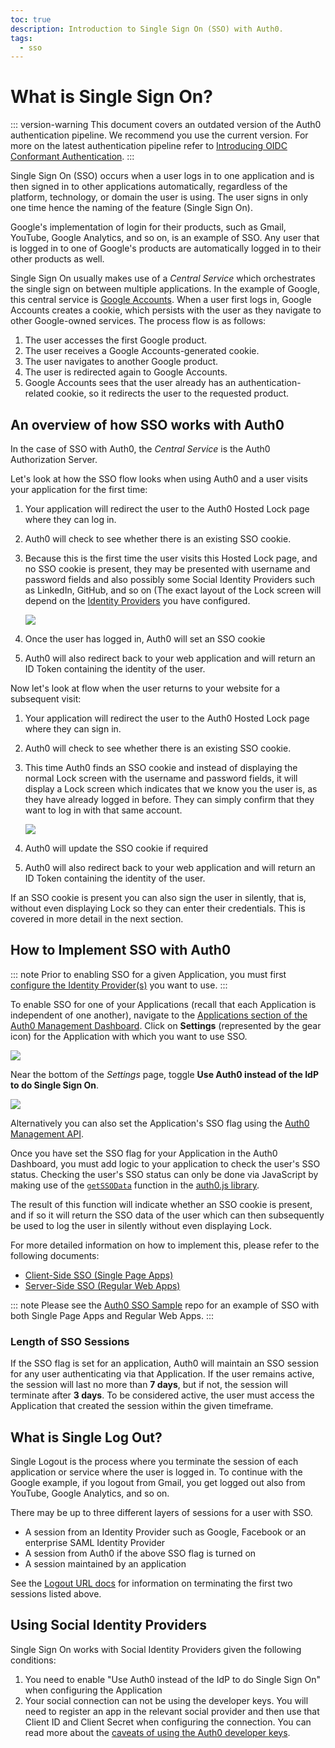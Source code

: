 ```yaml
---
toc: true
description: Introduction to Single Sign On (SSO) with Auth0.
tags:
  - sso
---
```

# What is Single Sign On?

::: version-warning
This document covers an outdated version of the Auth0 authentication pipeline. We recommend you use the current version. For more on the latest authentication pipeline refer to [Introducing OIDC Conformant Authentication](/api-auth/intro).
:::

Single Sign On (SSO) occurs when a user logs in to one application and is then signed in to other applications automatically, regardless of the platform, technology, or domain the user is using. The user signs in only one time hence the naming of the feature (Single Sign On).

Google's implementation of login for their products, such as Gmail, YouTube, Google Analytics, and so on, is an example of SSO. Any user that is logged in to one of Google's products are automatically logged in to their other products as well.

Single Sign On usually makes use of a *Central Service* which orchestrates the single sign on between multiple applications. In the example of Google, this central service is [Google Accounts](https://accounts.google.com). When a user first logs in, Google Accounts creates a cookie, which persists with the user as they navigate to other Google-owned services. The process flow is as follows:

1. The user accesses the first Google product.
2. The user receives a Google Accounts-generated cookie.
3. The user navigates to another Google product.
4. The user is redirected again to Google Accounts.
5. Google Accounts sees that the user already has an authentication-related cookie, so it redirects the user to the requested product.

## An overview of how SSO works with Auth0

In the case of SSO with Auth0, the *Central Service* is the Auth0 Authorization Server.

Let's look at how the SSO flow looks when using Auth0 and a user visits your application for the first time:

1. Your application will redirect the user to the Auth0 Hosted Lock page where they can log in.
2. Auth0 will check to see whether there is an existing SSO cookie.
3. Because this is the first time the user visits this Hosted Lock page, and no SSO cookie is present, they may be presented with username and password fields and also possibly some Social Identity Providers such as LinkedIn, GitHub, and so on (The exact layout of the Lock screen will depend on the [Identity Providers](/identityproviders) you have configured.

    ![](/media/articles/sso/single-sign-on/lock-no-sso-cookie.png)

4. Once the user has logged in, Auth0 will set an SSO cookie
5. Auth0 will also redirect back to your web application and will return an ID Token containing the identity of the user.

Now let's look at flow when the user returns to your website for a subsequent visit:

1. Your application will redirect the user to the Auth0 Hosted Lock page where they can sign in.
2. Auth0 will check to see whether there is an existing SSO cookie.
3. This time Auth0 finds an SSO cookie and instead of displaying the normal Lock screen with the username and password fields, it will display a Lock screen which indicates that we know you the user is, as they have already logged in before. They can simply confirm that they want to log in with that same account.

    ![](/media/articles/sso/single-sign-on/lock-sso-cookie.png)

4. Auth0 will update the SSO cookie if required
5. Auth0 will also redirect back to your web application and will return an ID Token containing the identity of the user.

If an SSO cookie is present you can also sign the user in silently, that is, without even displaying Lock so they can enter their credentials. This is covered in more detail in the next section.

## How to Implement SSO with Auth0

::: note
Prior to enabling SSO for a given Application, you must first [configure the Identity Provider(s)](/identityproviders) you want to use.
:::

To enable SSO for one of your Applications (recall that each Application is independent of one another), navigate to the [Applications section of the Auth0 Management Dashboard](${manage_url}/#/applications). Click on **Settings** (represented by the gear icon) for the Application with which you want to use SSO.

![](/media/articles/sso/single-sign-on/clients-dashboard.png)

Near the bottom of the *Settings* page, toggle **Use Auth0 instead of the IdP to do Single Sign On**.

![](/media/articles/sso/single-sign-on/sso-flag.png)

Alternatively you can also set the Application's SSO flag using the [Auth0 Management API](/api/management/v2#!/Clients/patch_clients_by_id).

Once you have set the SSO flag for your Application in the Auth0 Dashboard, you must add logic to your application to check the user's SSO status. Checking the user's SSO status can only be done via JavaScript by making use of the [`getSSOData`](/libraries/auth0js#sso) function in the [auth0.js library](/libraries/auth0js).

The result of this function will indicate whether an SSO cookie is present, and if so it will return the SSO data of the user which can then subsequently be used to log the user in silently without even displaying Lock.

For more detailed information on how to implement this, please refer to the following documents:

* [Client-Side SSO (Single Page Apps)](/sso/legacy/single-page-apps-sso)
* [Server-Side SSO (Regular Web Apps)](/sso/legacy/regular-web-apps-sso)

::: note
Please see the [Auth0 SSO Sample](https://github.com/auth0/auth0-sso-sample) repo for an example of SSO with both Single Page Apps and Regular Web Apps.
:::

### Length of SSO Sessions

If the SSO flag is set for an application, Auth0 will maintain an SSO session for any user authenticating via that Application. If the user remains active, the session will last no more than **7 days**, but if not, the session will terminate after **3 days**. To be considered active, the user must access the Application that created the session within the given timeframe.

## What is Single Log Out?

Single Logout is the process where you terminate the session of each application or service where the user is logged in. To continue with the Google example, if you logout from Gmail, you get logged out also from YouTube, Google Analytics, and so on.

There may be up to three different layers of sessions for a user with SSO.

* A session from an Identity Provider such as Google, Facebook or an enterprise SAML Identity Provider
* A session from Auth0 if the above SSO flag is turned on
* A session maintained by an application

See the [Logout URL docs](/logout) for information on terminating the first two sessions listed above.

## Using Social Identity Providers

Single Sign On works with Social Identity Providers given the following conditions:

1. You need to enable "Use Auth0 instead of the IdP to do Single Sign On" when configuring the Application
2. Your social connection can not be using the developer keys. You will need to register an app in the relevant social provider and then use that Client ID and Client Secret when configuring the connection. You can read more about the [caveats of using the Auth0 developer keys](/connections/social/devkeys#caveats).
